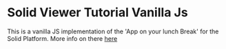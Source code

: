# Solid Viewer Tutorial Vanilla Js

This is a vanilla JS implementation of the 'App on your lunch Break' for the Solid Platform. More info on there [here](https://solid.inrupt.com/docs/app-on-your-lunch-break)
